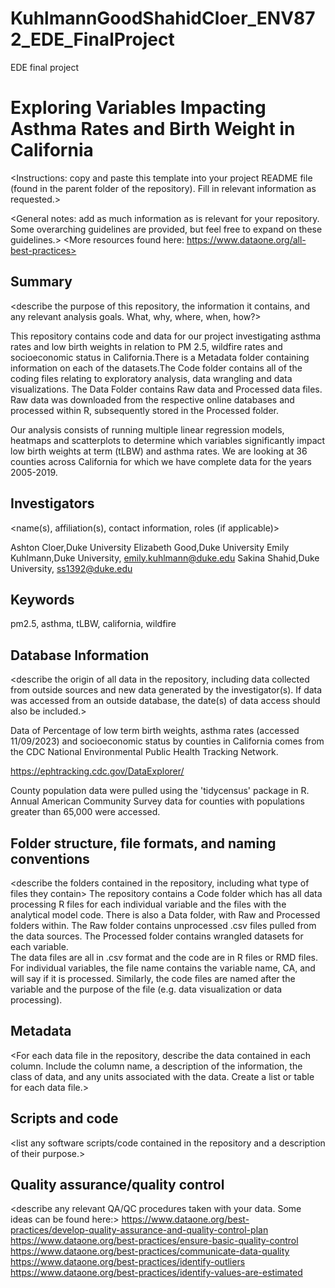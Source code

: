 # KuhlmannGoodShahidCloer_ENV872_EDE_FinalProject
EDE final project

# Exploring Variables Impacting Asthma Rates and Birth Weight in California 

<Instructions: copy and paste this template into your project README file (found in the parent folder of the repository). Fill in relevant information as requested.>

<General notes: add as much information as is relevant for your repository. Some overarching guidelines are provided, but feel free to expand on these guidelines.>
<More resources found here: https://www.dataone.org/all-best-practices>
<Delete the text inside the brackets when formatting your file.>

## Summary

<describe the purpose of this repository, the information it contains, and any relevant analysis goals. What, why, where, when, how?>

This repository contains code and data for our project investigating asthma rates and low birth weights in relation to PM 2.5, wildfire rates and socioeconomic status in California.There is a Metadata folder containing information on each of the datasets.The Code folder contains all of the coding files relating to exploratory analysis, data wrangling and data visualizations. The Data Folder contains Raw data and Processed data files. Raw data was downloaded from the respective online databases and processed within R, subsequently stored in the Processed folder. 

Our analysis consists of running multiple linear regression models, heatmaps and scatterplots to determine which variables significantly impact low birth weights at term (tLBW) and asthma rates. We are looking at 36 counties across California for which we have complete data for the years 2005-2019.

## Investigators

<name(s), affiliation(s), contact information, roles (if applicable)>

Ashton Cloer,Duke University
Elizabeth Good,Duke University
Emily Kuhlmann,Duke University, emily.kuhlmann@duke.edu
Sakina Shahid,Duke University, ss1392@duke.edu

## Keywords

<add relevant keywords here>

pm2.5, asthma, tLBW, california, wildfire

## Database Information

<describe the origin of all data in the repository, including data collected from outside sources and new data generated by the investigator(s). If data was accessed from an outside database, the date(s) of data access should also be included.>

Data of Percentage of low term birth weights, asthma rates (accessed 11/09/2023) and socioeconomic status by counties in California comes from the CDC National Environmental Public Health Tracking Network.

https://ephtracking.cdc.gov/DataExplorer/

County population data were pulled using the 'tidycensus' package in R. Annual American Community Survey data for counties with populations greater than 65,000 were accessed. 

## Folder structure, file formats, and naming conventions 

<describe the folders contained in the repository, including what type of files they contain>
The repository contains a Code folder which has all data processing R files for each individual variable and the files with the analytical model code. There is also a Data folder, with Raw and Processed folders within. The Raw folder contains unprocessed .csv files pulled from the data sources. The Processed folder contains wrangled datasets for each variable.  
<describe the formats of files for the various purposes contained in the repository>
The data files are all in .csv format and the code are in R files or RMD files. 
<describe your file naming conventions>
For individual variables, the file name contains the variable name, CA, and will say if it is processed. Similarly, the code files are named after the variable and the purpose of the file (e.g. data visualization or data processing). 
## Metadata

<For each data file in the repository, describe the data contained in each column. Include the column name, a description of the information, the class of data, and any units associated with the data. Create a list or table for each data file.> 

## Scripts and code

<list any software scripts/code contained in the repository and a description of their purpose.>

## Quality assurance/quality control

<describe any relevant QA/QC procedures taken with your data. Some ideas can be found here:>
<https://www.dataone.org/best-practices/develop-quality-assurance-and-quality-control-plan>
<https://www.dataone.org/best-practices/ensure-basic-quality-control>
<https://www.dataone.org/best-practices/communicate-data-quality>
<https://www.dataone.org/best-practices/identify-outliers>
<https://www.dataone.org/best-practices/identify-values-are-estimated>
